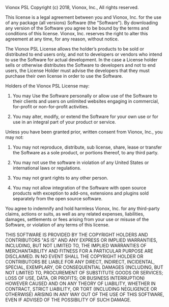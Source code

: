 Vionox PSL
Copyright (c) 2018, Vionox, Inc.,
All rights reserved.

This license is a legal agreement between you and Vionox, Inc. for the use of
any package (all versions) Software (the "Software"). By downloading any version
of the Software you agree to be bound by the terms and conditions of this
license. Vionox, Inc. reserves the right to alter this agreement at any time,
for any reason, without notice.

The Vionox PSL License allows the holder’s products to be sold or distributed
to end users only, and not to developers or vendors who intend to use the
Software for actual development. In the case a License holder sells or otherwise
distributes the Software to developers and not to end users, the License Holder
must advise the developers that they must purchase their own license in order to
use the Software.

Holders of the Vionox PSL License may:

1.  You may Use the Software personally or allow use of the Software to their
clients and users on unlimited websites engaging in commercial, for-profit or
non-for-profit activities.

2.  You may alter, modify, or extend the Software for your own use or for use in
an integral part of your product or service.

Unless you have been granted prior, written consent from Vionox, Inc.,
you may not:

1.  You may not reproduce, distribute, sub license, share, lease or transfer the
Software as a sole product, or portions thereof, to any third party.

2.  You may not use the software in violation of any United States or
international laws or regulations.

3.  You may not grant rights to any other person.

4.  You may not allow integration of the Software with open source products with
exception to add-ons, extensions and plugins sold separately from the open
source software.

You agree to indemnify and hold harmless Vionox, Inc. for any third-party
claims, actions or suits, as well as any related expenses, liabilities, damages,
settlements or fees arising from your use or misuse of the Software, or
violation of any terms of this license.

THIS SOFTWARE IS PROVIDED BY THE COPYRIGHT HOLDERS AND CONTRIBUTORS "AS IS" AND
ANY EXPRESS OR IMPLIED WARRANTIES, INCLUDING, BUT NOT LIMITED TO, THE IMPLIED
WARRANTIES OF MERCHANTABILITY AND FITNESS FOR A PARTICULAR PURPOSE ARE
DISCLAIMED. IN NO EVENT SHALL THE COPYRIGHT HOLDER OR CONTRIBUTORS BE LIABLE FOR
ANY DIRECT, INDIRECT, INCIDENTAL, SPECIAL, EXEMPLARY, OR CONSEQUENTIAL DAMAGES
(INCLUDING, BUT NOT LIMITED TO, PROCUREMENT OF SUBSTITUTE GOODS OR SERVICES;
LOSS OF USE, DATA, OR PROFITS; OR BUSINESS INTERRUPTION) HOWEVER CAUSED AND ON
ANY THEORY OF LIABILITY, WHETHER IN CONTRACT, STRICT LIABILITY, OR TORT
(INCLUDING NEGLIGENCE OR OTHERWISE) ARISING IN ANY WAY OUT OF THE USE OF THIS
SOFTWARE, EVEN IF ADVISED OF THE POSSIBILITY OF SUCH DAMAGE.